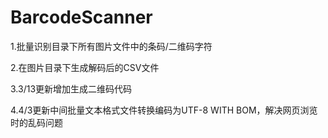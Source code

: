 # BarcodeScanner  

1.批量识别目录下所有图片文件中的条码/二维码字符  

2.在图片目录下生成解码后的CSV文件  

3.3/13更新增加生成二维码代码  

4.4/3更新中间批量文本格式文件转换编码为UTF-8 WITH BOM，解决网页浏览时的乱码问题
